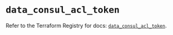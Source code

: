 # `data_consul_acl_token`

Refer to the Terraform Registry for docs: [`data_consul_acl_token`](https://registry.terraform.io/providers/hashicorp/consul/2.20.0/docs/data-sources/acl_token).

